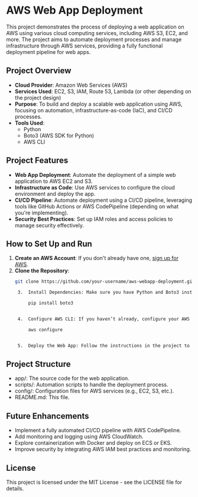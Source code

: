 # AWS Web App Deployment

This project demonstrates the process of deploying a web application on AWS using various cloud computing services, including AWS S3, EC2, and more. The project aims to automate deployment processes and manage infrastructure through AWS services, providing a fully functional deployment pipeline for web apps.

## Project Overview

- **Cloud Provider**: Amazon Web Services (AWS)
- **Services Used**: EC2, S3, IAM, Route 53, Lambda (or other depending on the project design)
- **Purpose**: To build and deploy a scalable web application using AWS, focusing on automation, infrastructure-as-code (IaC), and CI/CD processes.
- **Tools Used**: 
  - Python
  - Boto3 (AWS SDK for Python)
  - AWS CLI

## Project Features

- **Web App Deployment**: Automate the deployment of a simple web application to AWS EC2 and S3.
- **Infrastructure as Code**: Use AWS services to configure the cloud environment and deploy the app.
- **CI/CD Pipeline**: Automate deployment using a CI/CD pipeline, leveraging tools like GitHub Actions or AWS CodePipeline (depending on what you're implementing).
- **Security Best Practices**: Set up IAM roles and access policies to manage security effectively.

## How to Set Up and Run

1. **Create an AWS Account**: If you don't already have one, [sign up for AWS](https://aws.amazon.com/).
2. **Clone the Repository**:
   ```bash
   git clone https://github.com/your-username/aws-webapp-deployment.git

	3.	Install Dependencies: Make sure you have Python and Boto3 installed:

		pip install boto3


	4.	Configure AWS CLI: If you haven’t already, configure your AWS CLI with your credentials:

   		aws configure


	5.	Deploy the Web App: Follow the instructions in the project to deploy the web app to AWS.

## Project Structure
- app/: The source code for the web application.
- scripts/: Automation scripts to handle the deployment process.
- config/: Configuration files for AWS services (e.g., EC2, S3, etc.).
- README.md: This file.

## Future Enhancements
- Implement a fully automated CI/CD pipeline with AWS CodePipeline.
- Add monitoring and logging using AWS CloudWatch.
- Explore containerization with Docker and deploy on ECS or EKS.
- Improve security by integrating AWS IAM best practices and monitoring.

## License

This project is licensed under the MIT License - see the LICENSE file for details.
